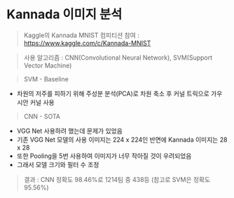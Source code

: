 # Kannada 이미지 분석

> Kaggle의 Kannada MNIST 컴피티션 참여 : https://www.kaggle.com/c/Kannada-MNIST

> 사용 알고리즘 : CNN(Convolutional Neural Network), SVM(Support Vector Machine)

> SVM - Baseline

- 차원의 저주를 피하기 위해 주성분 분석(PCA)로 차원 축소 후 커널 트릭으로 가우시안 커널 사용

> CNN - SOTA

- VGG Net 사용하려 했는데 문제가 있었음
- 기존 VGG Net 모델의 사용 이미지는 224 x 224인 반면에 Kannada 이미지는 28 x 28
- 또한 Pooling을 5번 사용하여 이미지가 너무 작아질 것이 우려되었음
- 그래서 모델 크기와 필터 수 조정

> 결과 : CNN 정확도 98.46%로 1214팀 중 438등 (참고로 SVM은 정확도 95.56%)
